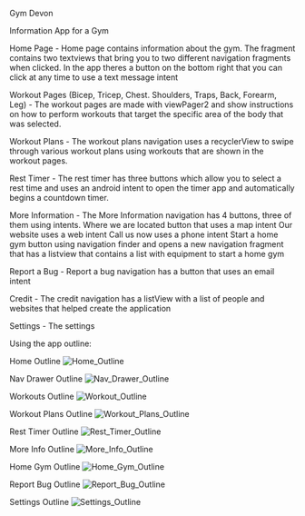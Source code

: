 Gym Devon

Information App for a Gym

Home Page -
  Home page contains information about the gym. The fragment contains two textviews that bring you to two different navigation fragments when clicked.
  In the app theres a button on the bottom right that you can click at any time to use a text message intent

Workout Pages (Bicep, Tricep, Chest. Shoulders, Traps, Back, Forearm, Leg) -
  The workout pages are made with viewPager2 and show instructions on how to perform workouts that target the specific area of the body that was selected.

Workout Plans - 
  The workout plans navigation uses a recyclerView to swipe through various workout plans using workouts that are shown in the workout pages.

Rest Timer -
  The rest timer has three buttons which allow you to select a rest time and uses an android intent to open the timer app and automatically begins a countdown timer.

More Information - 
  The More Information navigation has 4 buttons, three of them using intents.
    Where we are located button that uses a map intent
    Our website uses a web intent
    Call us now uses a phone intent
    Start a home gym button using navigation finder and opens a new navigation fragment that has a listview that contains a list with equipment to start a home gym

Report a Bug -
  Report a bug navigation has a button that uses an email intent

Credit -
  The credit navigation has a listView with a list of people and websites that helped create the application
  
Settings -
  The settings
  
Using the app outline:
  
  Home Outline
  ![Home_Outline](https://user-images.githubusercontent.com/74803547/144417462-3b794e40-1bfb-49b5-886a-5704615c1efe.png)
  
  Nav Drawer Outline
  ![Nav_Drawer_Outline](https://user-images.githubusercontent.com/74803547/144422807-cfdda706-1266-4d86-b4fd-22cc266ebdbc.png)
  
  Workouts Outline
  ![Workout_Outline](https://user-images.githubusercontent.com/74803547/144422873-8c96b9ce-8d10-4721-8bd4-09f77294ebd7.png)

  Workout Plans Outline
  ![Workout_Plans_Outline](https://user-images.githubusercontent.com/74803547/144422883-87191693-8c02-47d9-9720-69b15234cb49.png)

  Rest Timer Outline
  ![Rest_Timer_Outline](https://user-images.githubusercontent.com/74803547/144422888-ac019940-495d-460a-a487-d5df0d5637c1.png)

  More Info Outline
  ![More_Info_Outline](https://user-images.githubusercontent.com/74803547/144422898-0f494196-e2d3-4475-bac6-30326e2ea9db.png)

  Home Gym Outline
  ![Home_Gym_Outline](https://user-images.githubusercontent.com/74803547/144422905-ce9485a5-0f3a-4a08-b253-03641110ef21.png)

  Report Bug Outline
  ![Report_Bug_Outline](https://user-images.githubusercontent.com/74803547/144422914-f264863a-d1e3-48cf-94fc-6b4d4210c55c.png)

  Settings Outline
  ![Settings_Outline](https://user-images.githubusercontent.com/74803547/144422924-145e41f2-ebfd-4653-9271-152653caa654.png)
